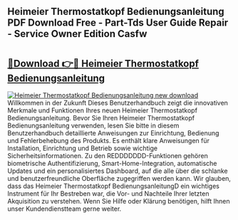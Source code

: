 ## Heimeier Thermostatkopf Bedienungsanleitung PDF Download Free - Part-Tds User Guide Repair - Service Owner Edition Casfw

# <h2><a href="http://df5bo6j.blite.top/?on=Heimeier+Thermostatkopf+Bedienungsanleitung">🔗Download 👉🔴 Heimeier Thermostatkopf Bedienungsanleitung</a></h2>

[![Heimeier Thermostatkopf Bedienungsanleitung new download](https://i.imgur.com/lujVjoI.png)](http://df5bo6j.blite.top/?on=Heimeier+Thermostatkopf+Bedienungsanleitung)
Willkommen in der Zukunft Dieses Benutzerhandbuch zeigt die innovativen Merkmale und Funktionen Ihres neuen Heimeier Thermostatkopf Bedienungsanleitung. Bevor Sie Ihren Heimeier Thermostatkopf Bedienungsanleitung verwenden, lesen Sie bitte in diesem Benutzerhandbuch detaillierte Anweisungen zur Einrichtung, Bedienung und Fehlerbehebung des Produkts. Es enthält klare Anweisungen für Installation, Einrichtung und Betrieb sowie wichtige Sicherheitsinformationen. Zu den REDDDDDDD-Funktionen gehören biometrische Authentifizierung, Smart-Home-Integration, automatische Updates und ein personalisiertes Dashboard, auf die alle über die schlanke und benutzerfreundliche Oberfläche zugegriffen werden kann. Wir glauben, dass das Heimeier Thermostatkopf BedienungsanleitungD ein wichtiges Instrument für Ihr Bestreben war, die Vor- und Nachteile Ihrer letzten Akquisition zu verstehen. Wenn Sie Hilfe oder Klärung benötigen, hilft Ihnen unser Kundendienstteam gerne weiter.
